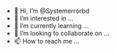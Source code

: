 - 👋 Hi, I’m @Systemerrorbd
- 👀 I’m interested in ...
- 🌱 I’m currently learning ...
- 💞️ I’m looking to collaborate on ...
- 📫 How to reach me ...

<!---
Systemerrorbd/Systemerrorbd is a ✨ special ✨ repository because its `README.md` (this file) appears on your GitHub profile.
You can click the Preview link to take a look at your changes.
--->
